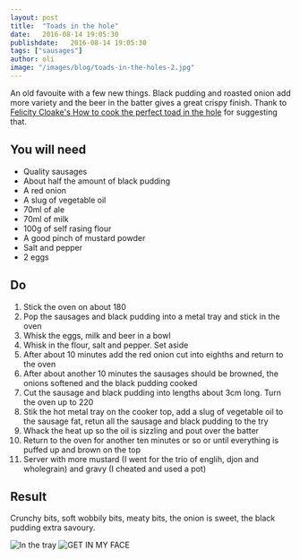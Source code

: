 ```yaml
---
layout: post
title:  "Toads in the hole"
date:   2016-08-14 19:05:30
publishdate:   2016-08-14 19:05:30
tags: ["sausages"]
author: oli
image: "/images/blog/toads-in-the-holes-2.jpg"
---
```


An old favouite with a few new things.  Black pudding and roasted onion add more variety and the beer in the batter gives a great crispy finish.  Thank to [Felicity Cloake's How to cook the perfect toad in the hole](2016-08-08-miso-poached-teriyaki-chicken.markdown) for suggesting that.

## You will need

* Quality sausages
* About half the amount of black pudding
* A red onion
* A slug of vegetable oil
* 70ml of ale
* 70ml of milk
* 100g of self rasing flour
* A good pinch of mustard powder
* Salt and pepper
* 2 eggs

## Do

1. Stick the oven on about 180
2. Pop the sausages and black pudding into a metal tray and stick in the oven
3. Whisk the eggs, milk and beer in a bowl
4. Whisk in the flour, salt and pepper.  Set aside
5. After about 10 minutes add the red onion cut into eighths and return to the oven
6. After about another 10 minutes the sausages should be browned, the onions softened and the black pudding cooked
7. Cut the sausage and black pudding into lengths about 3cm long.  Turn the oven up to 220
8. Stik the hot metal tray on the cooker top, add a slug of vegetable oil to the sausage fat,  retun all the sausage and black pudding to the try
9. Whack the heat up so the oil is sizzling and pout over the batter
10. Return to the oven for another ten minutes or so or until everything is puffed up and brown on the top
11. Server with more mustard (I went for the trio of englih, djon and wholegrain) and gravy (I cheated and used a pot)


## Result

Crunchy bits, soft wobbily bits, meaty bits, the onion is sweet, the black pudding extra savoury.

![In the tray](/images/blog/toads-in-the-holes-1.jpg)
![GET IN MY FACE](/images/blog/toads-in-the-holes-2.jpg)
